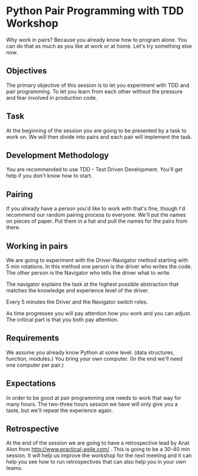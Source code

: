 # Python Pair Programming with TDD Workshop

Why work in pairs? Because you already know how to program alone. You can do that as much as you like at work or at home. Let's try something else now.

Objectives
-----------
The primary objective of this session is to let you experiment with TDD and pair programming. To let you learn from each other without the pressure and fear involved in production code.

Task
-------
At the beginning of the session you are going to be presented by a task to work on. We will then divide into pairs and each pair will implement the task.

Development Methodology
-----------------------------------------
You are recommended to use TDD - Test Driven Development. You'll get help if you don't know how to start.

Pairing
----------
If you already have a person you'd like to work with that's fine, though I'd recommend our random pairing process to everyone. We'll put the names on pieces of paper. Put them in a hat and pull the names for the pairs from there.

Working in pairs
----------------------
We are going to experiment with the Driver-Navigator method starting with 5 min rotations. In this method one person is the driver who writes the code. The other person is the Navigator who tells the driver what to write.

The navigator explains the task at the highest possible abstraction that matches the knowledge and experience level of the driver.

Every 5 minutes the Driver and the Navigator switch roles.

As time progresses you will pay attention how you work and you can adjust.
The critical part is that you both pay attention.

Requirements
----------------------
We assume you already know Python at some level. (data structures, function, modules.)
You bring your own computer. (In the end we'll need one computer per pair.)

Expectations
--------------------
In order to be good at pair programming one needs to work that way for many hours. The two-three hours session we have will only give you a taste, but we'll repeat the experience again.

Retrospective
-------------------
At the end of the session we are going to have a retrospective lead by Anat Alon from http://www.practical-agile.com/ . This is going to be a 30-40 min session. It will help us improve the workshop for the next meeting and it can help you see how to run retrospectives that can also help you in your own teams.


